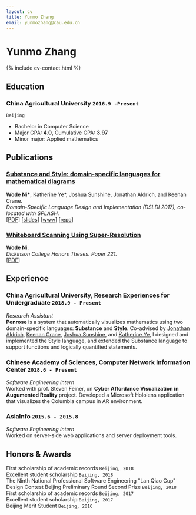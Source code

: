 ```yaml
---
layout: cv
title: Yunmo Zhang
email: yunmozhang@cau.edu.cn
---
```

# Yunmo __Zhang__

<!--
include contact information from the front matter
Supported arguments:
    - homepage: url, text
    - phone
    - email
-->
{% include cv-contact.html %}

## Education

### __China Agricultural University__ `2016.9 -Present`
```
Beijing
```
- Bachelor in Computer Science 
- Major GPA: __4.0__, Cumulative GPA: __3.97__
- Minor major: Applied mathematics 


## Publications

### [__Substance and Style: domain-specific languages for mathematical diagrams__](https://2017.splashcon.org/event/dsldi-2017-substance-and-style-domain-specific-languages-for-mathematical-diagrams)
__Wode Ni\*__, Katherine Ye\*, Joshua Sunshine, Jonathan Aldrich, and Keenan Crane.<br>  _Domain-Specific Language Design and Implementation (DSLDI 2017),  co-located with SPLASH._ <br>
[[PDF](assets/dsldi.pdf)]
[[slides](assets/dsldi-presentation.pdf)]
[[www](http://penrose.ink)]
[[repo](https://github.com/penrose/penrose)]

### [__Whiteboard Scanning Using Super-Resolution__](http://scholar.dickinson.edu/student_honors/221/)
__Wode Ni__.<br> _Dickinson College Honors Theses. Paper 221._<br>
[[PDF](assets/superres.pdf)]

## Experience

### __China Agricultural University, Research Experiences for Undergraduate__  `2018.9 - Present`
_Research Assistant_<br>
__Penrose__ is a system that automatically visualizes mathematics using two domain-specific languages: __Substance__ and __Style__. Co-advised by [Jonathan Aldrich](https://www.cs.cmu.edu/~./aldrich/), [Keenan Crane](https://www.cs.cmu.edu/~kmcrane/), [Joshua Sunshine](http://www.cs.cmu.edu/~jssunshi/), and [Katherine Ye](https://www.cs.cmu.edu/~kqy/), I designed and implemented the Style language, and extended the Substance language to support functions and logically quantified statements.

### __Chinese Academy of Sciences, Computer Network Information Center__ `2018.6 - Present`
_Software Engineering Intern_<br>
Worked with prof. Steven Feiner, on __Cyber Affordance Visualization in Augumented Reality__ project. Developed a Microsoft Hololens application that visualizes the Columbia campus in AR environment.

### __AsiaInfo__ `2015.6 - 2015.8`
_Software Engineering Intern_<br>
Worked on server-side web applications and server deployment tools.



## Honors & Awards

First scholarship of academic records `Beijing, 2018` <br>
Excellent student scholarship `Beijing, 2018` <br>
The Ninth National Professional Software Engineering "Lan Qiao Cup" Design Contest Beijing Preliminary Round Second Prize `Beijing, 2018` <br>
First scholarship of academic records `Beijing, 2017` <br>
Excellent student scholarship `Beijing, 2017` <br>
Beijing Merit Student `Beijing, 2016` <br>

<!-- ### Footer

Last updated: March 2019 -->
